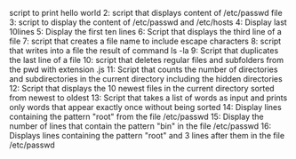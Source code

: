script to print hello world
2: script that displays content of /etc/passwd file
3: script to display the content of /etc/passwd and /etc/hosts
4: Display last 10lines
5: Display the first ten lines
6: Script that displays the third line of a file
7: script that creates a file name to include escape characters
8: script that writes into a file the result of command ls -la
9: Script that duplicates the last line of a file
10: script that deletes regular files and subfolders from the pwd with extension .js
11: Script that counts the number of directories and subdirectories in the current directory including the hidden directories
12: Script that displays the 10 newest files in the current directory sorted from newest to oldest
13: Script that takes a list of words as input and prints only words that appear exactly once without being sorted
14: Display lines containing the pattern "root" from the file /etc/passwd
15: Display the number of lines that contain the pattern "bin" in the file /etc/passwd
16: Displays lines containing the pattern "root" and 3 lines after them in the file /etc/passwd
